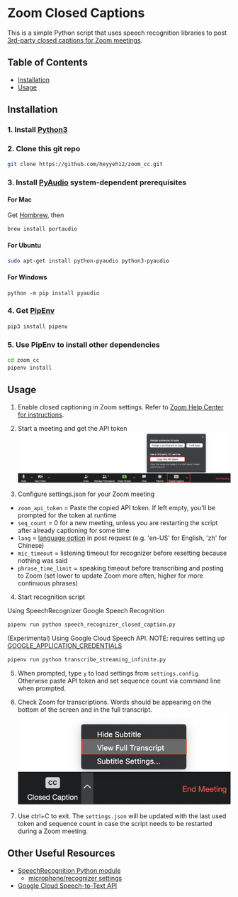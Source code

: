 # Zoom Closed Captions

This is a simple Python script that uses speech recognition libraries to post [3rd-party closed captions for Zoom meetings](https://support.zoom.us/hc/en-us/articles/115002212983-Integrating-a-third-party-closed-captioning-service).

## Table of Contents

- [Installation](#installation)
- [Usage](#usage)

## Installation

### 1. Install [Python3](https://www.python.org/downloads/)

### 2. Clone this git repo
```sh
git clone https://github.com/heyyeh12/zoom_cc.git
```
### 3. Install [PyAudio](http://people.csail.mit.edu/hubert/pyaudio/#downloads) system-dependent prerequisites

#### For Mac
Get [Hombrew](https://brew.sh/), then
```sh
brew install portaudio
```
#### For Ubuntu
```sh
sudo apt-get install python-pyaudio python3-pyaudio
```
#### For Windows
```
python -m pip install pyaudio
```

### 4. Get [PipEnv](https://pipenv-fork.readthedocs.io/en/latest/)
```sh
pip3 install pipenv
```

### 5. Use PipEnv to install other dependencies
```sh
cd zoom_cc
pipenv install
```


## Usage

1. Enable closed captioning in Zoom settings. Refer to [Zoom Help Center for instructions](https://support.zoom.us/hc/en-us/articles/207279736-Getting-started-with-closed-captioning).

2. Start a meeting and get the API token
![Copy Zoom API token](ZoomClosedCaptions.png) <!-- .element height="50%" width="50%" -->

3. Configure settings.json for your Zoom meeting
- `zoom_api_token` = Paste the copied API token. If left empty, you'll be prompted for the token at runtime
- `seq_count` = 0 for a new meeting, unless you are restarting the script after already captioning for some time
- `lang` = [language option](https://cloud.google.com/speech-to-text/docs/languages) in post request (e.g. 'en-US' for English, 'zh' for Chinese)
- `mic_timeout` = listening timeout for recognizer before resetting because nothing was said
- `phrase_time_limit` = speaking timeout before transcribing and posting to Zoom (set lower to update Zoom more often, higher for more continuous phrases)

4. Start recognition script

Using SpeechRecognizer Google Speech Recognition
```sh
pipenv run python speech_recognizer_closed_caption.py
```
(Experimental) Using Google Cloud Speech API. NOTE: requires setting up [GOOGLE_APPLICATION_CREDENTIALS](https://cloud.google.com/speech-to-text/docs/quickstart-client-libraries)
```sh
pipenv run python transcribe_streaming_infinite.py
```

5. When prompted, type `y` to load settings from `settings.config`. Otherwise paste API token and set sequence count via command line when prompted.

6. Check Zoom for transcriptions. Words should be appearing on the bottom of the screen and in the full transcript.
![Open Zoom Transcript](ZoomFullTranscript.png) <!-- .element height="50%" width="50%" -->

7. Use ctrl+C to exit. The `settings.json` will be updated with the last used token and sequence count in case the script needs to be restarted during a Zoom meeting.

## Other Useful Resources
- [SpeechRecognition Python module](https://github.com/Uberi/speech_recognition)
  - [microphone/recognizer settings](https://github.com/Uberi/speech_recognition/blob/master/reference/library-reference.rst)
- [Google Cloud Speech-to-Text API](https://cloud.google.com/speech-to-text/docs)